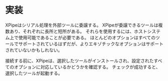 # 実装

XPipeはシリアル処理を外部ツールに委譲する。
XPipeが委譲できるツールは複数あり、それぞれに長所と短所がある。
それらを使用するには、ホストシステム上で使用可能であることが必要である。
ほとんどのオプションはすべてのツールでサポートされているはずだが、よりエキゾチックなオプションはサポートされていないかもしれない。

接続する前に、XPipeは、選択したツールがインストールされ、設定されたすべてのオプションに対応しているかどうかを確認する。
チェックが成功すると、選択したツールが起動する。

